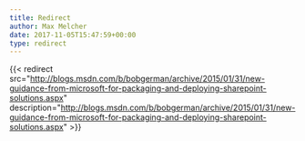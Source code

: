 ```yaml
---
title: Redirect
author: Max Melcher
date: 2017-11-05T15:47:59+00:00
type: redirect
---
```

{{< redirect src="http://blogs.msdn.com/b/bobgerman/archive/2015/01/31/new-guidance-from-microsoft-for-packaging-and-deploying-sharepoint-solutions.aspx" description="http://blogs.msdn.com/b/bobgerman/archive/2015/01/31/new-guidance-from-microsoft-for-packaging-and-deploying-sharepoint-solutions.aspx" >}}

